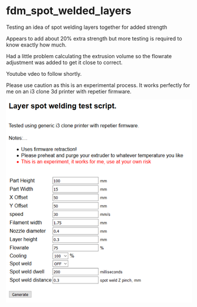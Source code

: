 # fdm_spot_welded_layers
Testing an idea of spot welding layers together for added strength

Appears to add about 20% extra strength but more testing is required to know exactly how much.

Had a little problem calculating the extrusion volume so the flowrate adjustment was added to get it close to correct.

Youtube vdeo to follow shortly.

Please use caution as this is an experimental process. It works perfectly for me on an i3 clone 3d printer with repetier firmware.


![alt text](https://raw.githubusercontent.com/boy1dr/fdm_spot_welded_layers/master/script.PNG "The script")
